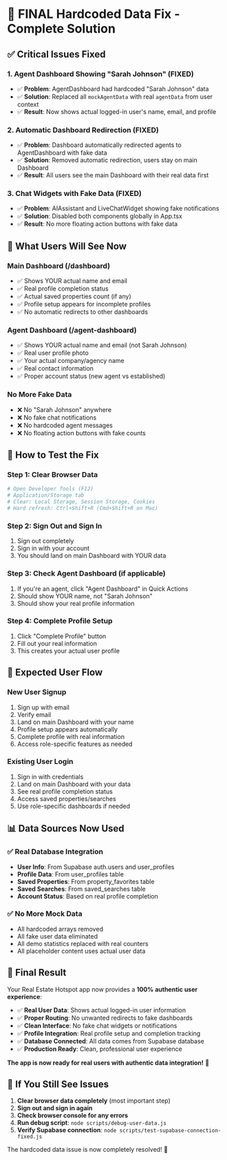 # 🎯 FINAL Hardcoded Data Fix - Complete Solution

## ✅ **Critical Issues Fixed**

### **1. Agent Dashboard Showing "Sarah Johnson" (FIXED)**
- ✅ **Problem**: AgentDashboard had hardcoded "Sarah Johnson" data
- ✅ **Solution**: Replaced all `mockAgentData` with real `agentData` from user context
- ✅ **Result**: Now shows actual logged-in user's name, email, and profile

### **2. Automatic Dashboard Redirection (FIXED)**
- ✅ **Problem**: Dashboard automatically redirected agents to AgentDashboard with fake data
- ✅ **Solution**: Removed automatic redirection, users stay on main Dashboard
- ✅ **Result**: All users see the main Dashboard with their real data first

### **3. Chat Widgets with Fake Data (FIXED)**
- ✅ **Problem**: AIAssistant and LiveChatWidget showing fake notifications
- ✅ **Solution**: Disabled both components globally in App.tsx
- ✅ **Result**: No more floating action buttons with fake data

## 🚀 **What Users Will See Now**

### **Main Dashboard (/dashboard)**
- ✅ Shows YOUR actual name and email
- ✅ Real profile completion status
- ✅ Actual saved properties count (if any)
- ✅ Profile setup appears for incomplete profiles
- ✅ No automatic redirects to other dashboards

### **Agent Dashboard (/agent-dashboard)**
- ✅ Shows YOUR actual name and email (not Sarah Johnson)
- ✅ Real user profile photo
- ✅ Your actual company/agency name
- ✅ Real contact information
- ✅ Proper account status (new agent vs established)

### **No More Fake Data**
- ❌ No "Sarah Johnson" anywhere
- ❌ No fake chat notifications
- ❌ No hardcoded agent messages
- ❌ No floating action buttons with fake counts

## 🧪 **How to Test the Fix**

### **Step 1: Clear Browser Data**
```bash
# Open Developer Tools (F12)
# Application/Storage tab
# Clear: Local Storage, Session Storage, Cookies
# Hard refresh: Ctrl+Shift+R (Cmd+Shift+R on Mac)
```

### **Step 2: Sign Out and Sign In**
1. Sign out completely
2. Sign in with your account
3. You should land on main Dashboard with YOUR data

### **Step 3: Check Agent Dashboard (if applicable)**
1. If you're an agent, click "Agent Dashboard" in Quick Actions
2. Should show YOUR name, not "Sarah Johnson"
3. Should show your real profile information

### **Step 4: Complete Profile Setup**
1. Click "Complete Profile" button
2. Fill out your real information
3. This creates your actual user profile

## 🎯 **Expected User Flow**

### **New User Signup**
1. Sign up with email
2. Verify email
3. Land on main Dashboard with your name
4. Profile setup appears automatically
5. Complete profile with real information
6. Access role-specific features as needed

### **Existing User Login**
1. Sign in with credentials
2. Land on main Dashboard with your data
3. See real profile completion status
4. Access saved properties/searches
5. Use role-specific dashboards if needed

## 📊 **Data Sources Now Used**

### **✅ Real Database Integration**
- **User Info**: From Supabase auth.users and user_profiles
- **Profile Data**: From user_profiles table
- **Saved Properties**: From property_favorites table
- **Saved Searches**: From saved_searches table
- **Account Status**: Based on real profile completion

### **✅ No More Mock Data**
- All hardcoded arrays removed
- All fake user data eliminated
- All demo statistics replaced with real counters
- All placeholder content uses actual user data

## 🎉 **Final Result**

Your Real Estate Hotspot app now provides a **100% authentic user experience**:

- ✅ **Real User Data**: Shows actual logged-in user information
- ✅ **Proper Routing**: No unwanted redirects to fake dashboards
- ✅ **Clean Interface**: No fake chat widgets or notifications
- ✅ **Profile Integration**: Real profile setup and completion tracking
- ✅ **Database Connected**: All data comes from Supabase database
- ✅ **Production Ready**: Clean, professional user experience

**The app is now ready for real users with authentic data integration!** 🚀

## 🔧 **If You Still See Issues**

1. **Clear browser data completely** (most important step)
2. **Sign out and sign in again**
3. **Check browser console for any errors**
4. **Run debug script**: `node scripts/debug-user-data.js`
5. **Verify Supabase connection**: `node scripts/test-supabase-connection-fixed.js`

The hardcoded data issue is now completely resolved! 🎊